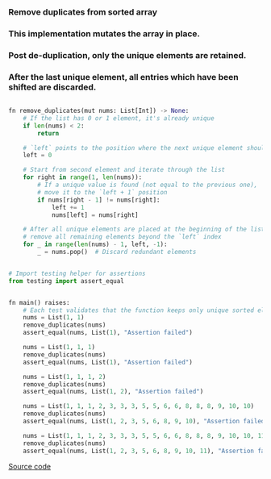 ### Remove duplicates from sorted array
### This implementation mutates the array in place.
### Post de-duplication, only the unique elements are retained.
### After the last unique element, all entries which have been shifted are discarded.

```python

fn remove_duplicates(mut nums: List[Int]) -> None:
    # If the list has 0 or 1 element, it's already unique
    if len(nums) < 2:
        return

    # `left` points to the position where the next unique element should go
    left = 0

    # Start from second element and iterate through the list
    for right in range(1, len(nums)):
        # If a unique value is found (not equal to the previous one),
        # move it to the `left + 1` position
        if nums[right - 1] != nums[right]:
            left += 1
            nums[left] = nums[right]

    # After all unique elements are placed at the beginning of the list,
    # remove all remaining elements beyond the `left` index
    for _ in range(len(nums) - 1, left, -1):
        _ = nums.pop()  # Discard redundant elements


# Import testing helper for assertions
from testing import assert_equal


fn main() raises:
    # Each test validates that the function keeps only unique sorted elements
    nums = List(1, 1)
    remove_duplicates(nums)
    assert_equal(nums, List(1), "Assertion failed")

    nums = List(1, 1, 1)
    remove_duplicates(nums)
    assert_equal(nums, List(1), "Assertion failed")

    nums = List(1, 1, 1, 2)
    remove_duplicates(nums)
    assert_equal(nums, List(1, 2), "Assertion failed")

    nums = List(1, 1, 1, 2, 3, 3, 3, 5, 5, 6, 6, 8, 8, 8, 9, 10, 10)
    remove_duplicates(nums)
    assert_equal(nums, List(1, 2, 3, 5, 6, 8, 9, 10), "Assertion failed")

    nums = List(1, 1, 1, 2, 3, 3, 3, 5, 5, 6, 6, 8, 8, 8, 9, 10, 10, 11)
    remove_duplicates(nums)
    assert_equal(nums, List(1, 2, 3, 5, 6, 8, 9, 10, 11), "Assertion failed")


```

[Source code](https://github.com/ratulb/mojo_programming/blob/main/codes/remove_duplicates_sorted_arr.md)

